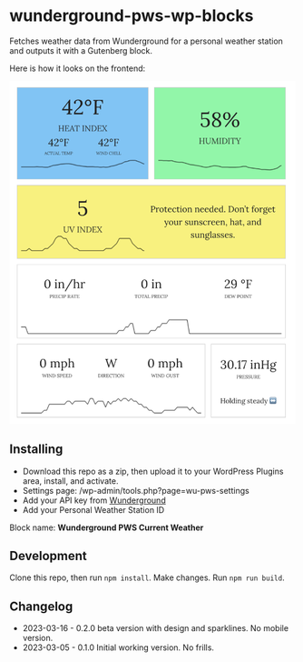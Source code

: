 # wunderground-pws-wp-blocks

Fetches weather data from Wunderground for a personal weather station and outputs it with a Gutenberg block.

Here is how it looks on the frontend:

![v 0.2.0 desktop version](img/v0-2-0.png) 

## Installing
- Download this repo as a zip, then upload it to your WordPress Plugins area, install, and activate.
- Settings page: /wp-admin/tools.php?page=wu-pws-settings
- Add your API key from [Wunderground](https://www.wunderground.com/member/api-keys)
- Add your Personal Weather Station ID

Block name: __Wunderground PWS Current Weather__

## Development
Clone this repo, then run `npm install`. Make changes. Run `npm run build`.

## Changelog
- 2023-03-16 - 0.2.0 beta version with design and sparklines. No mobile version.
- 2023-03-05 - 0.1.0 Initial working version. No frills.
